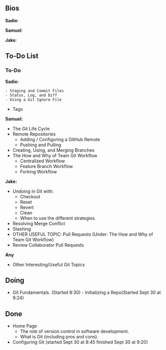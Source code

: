 ## Bios
**Sadie**:

**Samuel**:

**Jake**:

## To-Do List
### To-Do
**Sadie:** 
  
    - Staging and Commit Files
    - Status, Log, and Diff
    - Using a Git Ignore File
- Tags
  
**Samuel:** 
- The Git Life Cycle
- Remote Repositories
    - Adding / Configuring a GitHub Remote
    - Pushing and Pulling
- Creating, Using, and Merging Branches
- The How and Why of Team Git Workflow
    - Centralized Workflow
    - Feature Branch Workflow
    - Forking Workflow



**Jake:** 
- Undoing in Git with:
    - Checkout
    - Reset
    - Revert
    - Clean 
    - When to use the different strategies.
- Resolving Merge Conflict
- Stashing
- OTHER USEFUL TOPIC: Pull Requests (Under: The How and Why of Team Git Workflow)
- Review Collaborator Pull Requests

**Any**
- Other Interesting/Useful Git Topics

## Doing
- Git Fundamentals. (Started 8:30)
      - Initializing a Repo(Started Sept 30 at 9:24)


## Done
- Home Page
    - The role of version control in software development.
    - What is Git (including pros and cons).
- Configuring Git (started Sept 30 at 8:45 finished Sept 30 at 9:20)